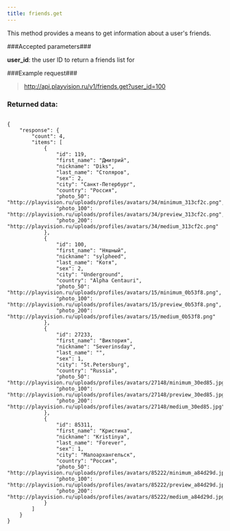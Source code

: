 ```yaml
---
title: friends.get
---
```


This method provides a means to get information about a user's friends.

###Accepted parameters###

**user_id**: the user ID to return a friends list for

###Example request###

> http://api.playvision.ru/v1/friends.get?user_id=100

### Returned data: ###
<pre>
<code>
{
    "response": {
        "count": 4,
        "items": [
            {
                "id": 119,
                "first_name": "Дмитрий",
                "nickname": "Diks",
                "last_name": "Столяров",
                "sex": 2,
                "city": "Санкт-Петербург",
                "country": "Россия",
                "photo_50": "http://playvision.ru/uploads/profiles/avatars/34/minimum_313cf2c.png",
                "photo_100": "http://playvision.ru/uploads/profiles/avatars/34/preview_313cf2c.png",
                "photo_200": "http://playvision.ru/uploads/profiles/avatars/34/medium_313cf2c.png"
            },
            {
                "id": 100,
                "first_name": "Няшный",
                "nickname": "sylpheed",
                "last_name": "Котя",
                "sex": 2,
                "city": "Underground",
                "country": "Alpha Centauri",
                "photo_50": "http://playvision.ru/uploads/profiles/avatars/15/minimum_0b53f8.png",
                "photo_100": "http://playvision.ru/uploads/profiles/avatars/15/preview_0b53f8.png",
                "photo_200": "http://playvision.ru/uploads/profiles/avatars/15/medium_0b53f8.png"
            },
            {
                "id": 27233,
                "first_name": "Виктория",
                "nickname": "Severinsday",
                "last_name": "",
                "sex": 1,
                "city": "St.Petersburg",
                "country": "Russia",
                "photo_50": "http://playvision.ru/uploads/profiles/avatars/27148/minimum_30ed85.jpg",
                "photo_100": "http://playvision.ru/uploads/profiles/avatars/27148/preview_30ed85.jpg",
                "photo_200": "http://playvision.ru/uploads/profiles/avatars/27148/medium_30ed85.jpg"
            },
            {
                "id": 85311,
                "first_name": "Кристина",
                "nickname": "Kristinya",
                "last_name": "Forever",
                "sex": 1,
                "city": "Малоархангельск",
                "country": "Россия",
                "photo_50": "http://playvision.ru/uploads/profiles/avatars/85222/minimum_a84d29d.jpg",
                "photo_100": "http://playvision.ru/uploads/profiles/avatars/85222/preview_a84d29d.jpg",
                "photo_200": "http://playvision.ru/uploads/profiles/avatars/85222/medium_a84d29d.jpg"
            }
        ]
    }
}
</code>
</pre>